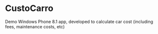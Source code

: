 CustoCarro
==========
Demo Windows Phone 8.1 app, developed to calculate car cost (including fees, maintenance costs, etc)
